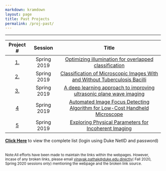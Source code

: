 ```yaml
---
markdown: kramdown
layout: page
title: Past Projects
permalink: /proj-past/
---
```

---




| Project #                       | Session         |  Title             
|:---------------------------:|:------------:|:-------------------:
|[1.]()|Spring 2019|[ Optimizing illumination for overlapped classification](/past_projects/Spring_2019/01_Amey/project_template.html)
|[2.]()|Spring 2019|[ Classification of Microscopic Images With and Without Tuberculosis Bacilli](/past_projects/Spring_2019/02_BME590_final_project_Zhen+Huisi/project_template.html)
|[3.](https://www.youtube.com/)|Spring 2019|[A deep learning approach to improving ultrasonic plane wave imaging](/past_projects/Spring_2019/04_james_long/project_template.html)
|[4](https://www.youtube.com/)|Spring 2019|[Automated Image Focus Detecting Algorithm for Low-Cost Handheld Microscope](/past_projects/Spring_2019/05_ChelalesDeutch/project_template.html)
|[5](https://www.youtube.com/)|Spring 2019|[ Exploring Physical Parameters for Incoherent Imaging](/past_projects/Spring_2019/06_Davis/project_template.html)

<b> <a href="https://sites.duke.edu/deepimagingpastprojects/">Click Here</a> </b>to view the complete list (login using Duke NetID and password) 
</br>
<p></p>
</br><sub>Note:All efforts have been made to maintain the links within the webpages. However, incase of any broken links, please email <a href="mailto:vinayak.pathak@duke.edu"> vinayak.pathak@duke.edu directly</a>( Fall 2020, Spring 2020 sessions only) mentioning the webpage and the broken link source.</sub>

